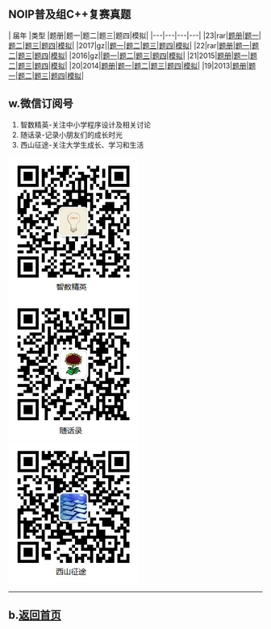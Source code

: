## NOIP普及组C++复赛真题

| 届年 |类型 |题册|题一|题二|题三|题四|模拟|
|---|---|---|---|
|23|rar|[题册](2017/junior-rep-23-2017-C++.pdf)|[题一](2017/score.rar)|[题二](2017/librarian.rar)|[题三](2017/chess.rar)|[题四](2017/jump.rar)|[模拟](2017/junior-rep-23-2017-C++.rar)|
|2017|gz||[题一](2017/score.tar.gz)|[题二](2017/librarian.tar.gz)|[题三](2017/chess.tar.gz)|[题四](2017/jump.tar.gz)|[模拟](2017/junior-rep-23-2017-C++.tar.gz)|
|22|rar|[题册](2016/junior-rep-22-2016-C++.pdf)|[题一](2016/pencil.rar)|[题二](2016/date.rar)|[题三](2016/port.rar)|[题四](2016/magic.rar)|[模拟](2016/junior-rep-22-2016-C++.rar)|
|2016|gz||[题一](2016/pencil.tar.gz)|[题二](2016/date.tar.gz)|[题三](2016/port.tar.gz)|[题四](2016/magic.tar.gz)|[模拟](2016/junior-rep-22-2016-C++.tar.gz)|
|21|2015|[题册](2015/junior-rep-21-2015-C++.pdf)|[题一](2015/coin.rar)|[题二](2015/mine.rar)|[题三](2015/sum.rar)|[题四](2015/salesman.rar)|[模拟](2015/junior-rep-21-2015-C++.rar)|
|20|2014|[题册](2014/junior-rep-20-2014-C++.pdf)|[题一](2014/count.rar)|[题二](2014/ratio.rar)|[题三](2014/matrix.rar)|[题四](2014/submatrix.rar)|[模拟](2014/junior-rep-20-2014-C++.rar)|
|19|2013|[题册](2013/junior-rep-19-2013-C++.pdf)|[题一](2013/count.rar)|[题二](2013/expr.rar)|[题三](2013/number.rar)|[题四](2013/level.rar)|[模拟](2013/junior-rep-19-2013-C++.rar)|

<!--
|18|2012|[题册](2013/junior-rep-19-2013-C++.pdf)|[题一](2013/count.rar)|[题二](2013/expr.rar)|[题三](2013/number.rar)|[题四](2013/level.rar)|[模拟](2013/junior-rep-19-2013-C++.rar)|
|17|2011|[题册](2013/junior-rep-19-2013-C++.pdf)|[题一](2013/count.rar)|[题二](2013/expr.rar)|[题三](2013/number.rar)|[题四](2013/level.rar)|[模拟](2013/junior-rep-19-2013-C++.rar)|
|16|2010|[题册](2013/junior-rep-19-2013-C++.pdf)|[题一](2013/count.rar)|[题二](2013/expr.rar)|[题三](2013/number.rar)|[题四](2013/level.rar)|[模拟](2013/junior-rep-19-2013-C++.rar)|
|15|2009|[题册](2013/junior-rep-19-2013-C++.pdf)|[题一](2013/count.rar)|[题二](2013/expr.rar)|[题三](2013/number.rar)|[题四](2013/level.rar)|[模拟](2013/junior-rep-19-2013-C++.rar)|
|14|2008|[题册](2013/junior-rep-19-2013-C++.pdf)|[题一](2013/count.rar)|[题二](2013/expr.rar)|[题三](2013/number.rar)|[题四](2013/level.rar)|[模拟](2013/junior-rep-19-2013-C++.rar)|
-->

## w.微信订阅号

1. 智数精英-关注中小学程序设计及相关讨论
2. 随话录-记录小朋友们的成长时光
2. 西山征途-关注大学生成长、学习和生活

![欢迎关注“智数精英”订阅号](../../assets/me/img/idea8.jpg)
![欢迎关注“随话录”订阅号](../../assets/me/img/shl8.jpg)
![欢迎关注“西山征途”订阅号](../../assets/me/img/xszt8.jpg)

----------

## b.[返回首页](../../)
